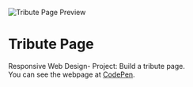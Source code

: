 ![Tribute Page Preview](images/TributePage.jpg)

# Tribute Page

Responsive Web Design- Project: Build a tribute page.<br/>
You can see the webpage at [CodePen](https://codepen.io/samxcodes/full/YzZPvYL).
